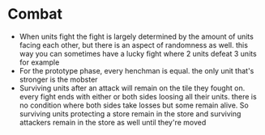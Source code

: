 # Combat
- When units fight the fight is largely determined by the amount of units facing each other, but there is an aspect of randomness as well. this way you can sometimes have a lucky fight where 2 units defeat 3 units for example
- For the prototype phase, every henchman is equal. the only unit that's stronger is the mobster
- Surviving units after an attack will remain on the tile they fought on. every fight ends with either or both sides loosing all their units. there is no condition where both sides take losses but some remain alive. So surviving units protecting a store remain in the store and surviving attackers remain in the store as well until they're moved